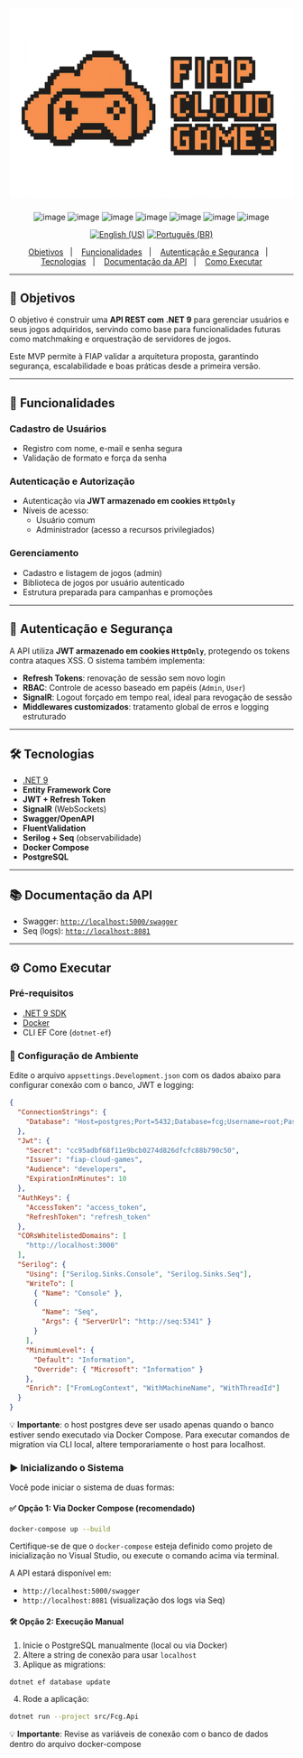 <h1 align="center">
  <img src="images/logo.png" alt="FCG" />
</h1>

<div align="center">

![image](https://img.shields.io/badge/.NET-512BD4?style=for-the-badge&logo=dotnet&logoColor=white)
![image](https://img.shields.io/badge/C%23-239120?style=for-the-badge&logo=csharp&logoColor=white)
![image](https://img.shields.io/badge/PostgreSQL-316192?style=for-the-badge&logo=postgresql&logoColor=white)
![image](https://img.shields.io/badge/Docker%20Compose-2496ED?style=for-the-badge&logo=docker&logoColor=white)
![image](https://img.shields.io/badge/Swagger-85EA2D?style=for-the-badge&logo=Swagger&logoColor=white)
![image](https://img.shields.io/badge/JWT-000000?style=for-the-badge&logo=JSON%20web%20tokens&logoColor=white)
![image](https://img.shields.io/badge/Visual_Studio-5C2D91?style=for-the-badge&logo=visual%20studio&logoColor=white)

</div>

<div align="center">

[![English (US)](https://raw.githubusercontent.com/gosquared/flags/master/flags/flags/shiny/32/United-States.png)](./README.en.md)
[![Português (BR)](https://raw.githubusercontent.com/gosquared/flags/master/flags/flags/shiny/32/Brazil.png)](./README.md)

</div>

<div align="center">

[Objetivos](#-objetivos)&nbsp;&nbsp;&nbsp;|&nbsp;&nbsp;&nbsp;
[Funcionalidades](#-funcionalidades)&nbsp;&nbsp;&nbsp;|&nbsp;&nbsp;&nbsp;
[Autenticação e Segurança](#-autenticação-e-segurança)&nbsp;&nbsp;&nbsp;|&nbsp;&nbsp;&nbsp;
[Tecnologias](#-tecnologias)&nbsp;&nbsp;&nbsp;|&nbsp;&nbsp;&nbsp;
[Documentação da API](#-documentação-da-api)&nbsp;&nbsp;&nbsp;|&nbsp;&nbsp;&nbsp;
[Como Executar](#️-como-executar)

</div>

---

## 🎯 Objetivos

O objetivo é construir uma **API REST com .NET 9** para gerenciar usuários e seus jogos adquiridos, servindo como base para funcionalidades futuras como matchmaking e orquestração de servidores de jogos.

Este MVP permite à FIAP validar a arquitetura proposta, garantindo segurança, escalabilidade e boas práticas desde a primeira versão.

---

## 🚀 Funcionalidades

### Cadastro de Usuários
- Registro com nome, e-mail e senha segura
- Validação de formato e força da senha

### Autenticação e Autorização
- Autenticação via **JWT armazenado em cookies `HttpOnly`**
- Níveis de acesso:
  - Usuário comum
  - Administrador (acesso a recursos privilegiados)

### Gerenciamento
- Cadastro e listagem de jogos (admin)
- Biblioteca de jogos por usuário autenticado
- Estrutura preparada para campanhas e promoções

---

## 🔐 Autenticação e Segurança

A API utiliza **JWT armazenado em cookies `HttpOnly`**, protegendo os tokens contra ataques XSS. O sistema também implementa:

- **Refresh Tokens**: renovação de sessão sem novo login
- **RBAC**: Controle de acesso baseado em papéis (`Admin`, `User`)
- **SignalR**: Logout forçado em tempo real, ideal para revogação de sessão
- **Middlewares customizados**: tratamento global de erros e logging estruturado

---

## 🛠 Tecnologias

- [.NET 9](https://dotnet.microsoft.com/)
- **Entity Framework Core**
- **JWT + Refresh Token**
- **SignalR** (WebSockets)
- **Swagger/OpenAPI**
- **FluentValidation**
- **Serilog + Seq** (observabilidade)
- **Docker Compose**
- **PostgreSQL**

---

## 📚 Documentação da API

- Swagger: [`http://localhost:5000/swagger`](http://localhost:5000/swagger)  
- Seq (logs): [`http://localhost:8081`](http://localhost:8081)

---

## ⚙️ Como Executar

### Pré-requisitos

- [.NET 9 SDK](https://dotnet.microsoft.com/en-us/download)
- [Docker](https://www.docker.com/products/docker-desktop)
- CLI EF Core (`dotnet-ef`)

### 🔧 Configuração de Ambiente

Edite o arquivo `appsettings.Development.json` com os dados abaixo para configurar conexão com o banco, JWT e logging:

```json
{
  "ConnectionStrings": {
    "Database": "Host=postgres;Port=5432;Database=fcg;Username=root;Password=root;Include Error Detail=true"
  },
  "Jwt": {
    "Secret": "cc95adbf68f11e9bcb0274d826dfcfc88b790c50",
    "Issuer": "fiap-cloud-games",
    "Audience": "developers",
    "ExpirationInMinutes": 10
  },
  "AuthKeys": {
    "AccessToken": "access_token",
    "RefreshToken": "refresh_token"
  },
  "CORsWhitelistedDomains": [
    "http://localhost:3000"
  ],
  "Serilog": {
    "Using": ["Serilog.Sinks.Console", "Serilog.Sinks.Seq"],
    "WriteTo": [
      { "Name": "Console" },
      {
        "Name": "Seq",
        "Args": { "ServerUrl": "http://seq:5341" }
      }
    ],
    "MinimumLevel": {
      "Default": "Information",
      "Override": { "Microsoft": "Information" }
    },
    "Enrich": ["FromLogContext", "WithMachineName", "WithThreadId"]
  }
}
```

💡 **Importante**: o host postgres deve ser usado apenas quando o banco estiver sendo executado via Docker Compose. Para executar comandos de migration via CLI local, altere temporariamente o host para localhost.

### ▶️ Inicializando o Sistema

Você pode iniciar o sistema de duas formas:

#### ✅ Opção 1: Via Docker Compose (recomendado)

```bash
docker-compose up --build
```
Certifique-se de que o `docker-compose` esteja definido como projeto de inicialização no Visual Studio, ou execute o comando acima via terminal.

A API estará disponível em:

- `http://localhost:5000/swagger`
- `http://localhost:8081` (visualização dos logs via Seq)

#### 🛠️ Opção 2: Execução Manual

1. Inicie o PostgreSQL manualmente (local ou via Docker)
2. Altere a string de conexão para usar `localhost`
3. Aplique as migrations:
```bash
dotnet ef database update
```
4. Rode a aplicação:
```bash
dotnet run --project src/Fcg.Api
```
💡 **Importante**: Revise as variáveis de conexão com o banco de dados dentro do arquivo docker-compose